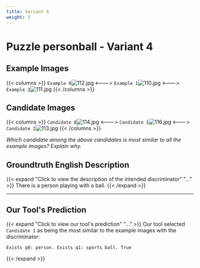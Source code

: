 ```yaml
---
title: Variant 4
weight: 3
---
```


# Puzzle personball - Variant 4

## Example Images
{{< columns >}}
`Example 0`![112.jpg](/natscene_data/images/112.jpg)
<--->
`Example 1`![110.jpg](/natscene_data/images/110.jpg)
<--->
`Example 2`![111.jpg](/natscene_data/images/111.jpg)
{{< /columns >}}

## Candidate Images
{{< columns >}}
`Candidate 0`![114.jpg](/natscene_data/images/114.jpg)
<--->
`Candidate 1`![116.jpg](/natscene_data/images/116.jpg)
<--->
`Candidate 2`![113.jpg](/natscene_data/images/113.jpg)
{{< /columns >}}

*Which candidate among the above candidates is most similar to all the example images? Explain why.*

## Groundtruth English Description

{{< expand "Click to view the description of the intended discriminator" "..." >}}
There is a person playing with a ball.
{{< /expand >}}

---



## Our Tool's Prediction

{{< expand "Click to view our tool's prediction" "..." >}}
Our tool selected `Candidate 1` as being the most similar to the example images with the discriminator:
```plaintext
Exists q0: person. Exists q1: sports ball. True
```
{{< /expand >}}
